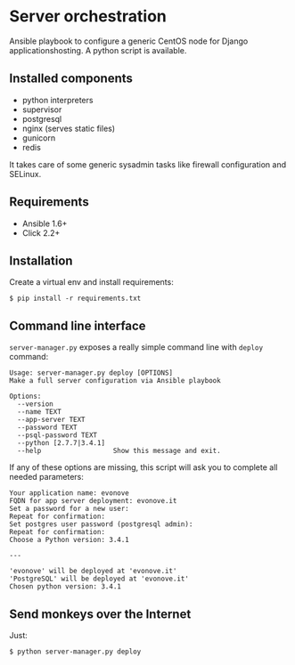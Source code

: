 Server orchestration
====================

Ansible playbook to configure a generic CentOS node for Django applicationshosting. A python script is available.

Installed components
--------------------

* python interpreters
* supervisor
* postgresql
* nginx (serves static files)
* gunicorn
* redis

It takes care of some generic sysadmin tasks like firewall configuration and SELinux.

Requirements
------------

* Ansible 1.6+
* Click 2.2+

Installation
------------

Create a virtual env and install requirements:

    $ pip install -r requirements.txt

Command line interface
----------------------

`server-manager.py` exposes a really simple command line with `deploy` command:

    Usage: server-manager.py deploy [OPTIONS]
    Make a full server configuration via Ansible playbook

    Options:
      --version
      --name TEXT
      --app-server TEXT
      --password TEXT
      --psql-password TEXT
      --python [2.7.7|3.4.1]
      --help                  Show this message and exit.

If any of these options are missing, this script will ask you to complete all needed parameters:

    Your application name: evonove
    FQDN for app server deployment: evonove.it
    Set a password for a new user:
    Repeat for confirmation:
    Set postgres user password (postgresql admin):
    Repeat for confirmation:
    Choose a Python version: 3.4.1

    ---

    'evonove' will be deployed at 'evonove.it'
    'PostgreSQL' will be deployed at 'evonove.it'
    Chosen python version: 3.4.1

Send monkeys over the Internet
------------------------------

Just:

    $ python server-manager.py deploy
